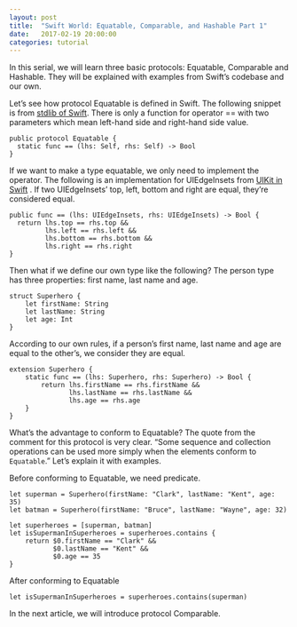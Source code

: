 ```yaml
---
layout: post
title:  "Swift World: Equatable, Comparable, and Hashable Part 1"
date:   2017-02-19 20:00:00
categories: tutorial
---
```


In this serial, we will learn three basic protocols: Equatable, Comparable and Hashable. They will be explained with examples from Swift’s codebase and our own.

Let’s see how protocol Equatable is defined in Swift. The following snippet is from [stdlib  of Swift](https://github.com/apple/swift/blob/master/stdlib/public/core/Equatable.swift). There is only a function for operator == with two parameters which mean left-hand side and right-hand side value.

```
public protocol Equatable {
  static func == (lhs: Self, rhs: Self) -> Bool
}
```

If we want to make a type equatable, we only need to implement the operator. The following is an implementation for UIEdgeInsets from [UIKit in Swift](https://github.com/apple/swift/blob/master/stdlib/public/SDK/UIKit/UIKit.swift) .  If two UIEdgeInsets’ top, left, bottom and right are equal, they’re considered equal.

```
public func == (lhs: UIEdgeInsets, rhs: UIEdgeInsets) -> Bool {
  return lhs.top == rhs.top &&
         lhs.left == rhs.left &&
         lhs.bottom == rhs.bottom &&
         lhs.right == rhs.right
}
```

Then what if we define our own type like the following? The person type has  three properties: first name, last name and age.

```
struct Superhero {
    let firstName: String
    let lastName: String
    let age: Int
}
```

According to our own rules, if a person’s first name, last name and age are equal to the other’s, we consider they are equal.

```
extension Superhero {
    static func == (lhs: Superhero, rhs: Superhero) -> Bool {
        return lhs.firstName == rhs.firstName &&
               lhs.lastName == rhs.lastName &&
               lhs.age == rhs.age
    }
}
```

What’s the advantage to conform to Equatable?  The quote from the comment for this protocol is very clear. “Some sequence and collection operations can be used more simply when the elements conform to `Equatable`.” Let’s explain it with examples.

Before conforming to Equatable,  we need predicate.

```
let superman = Superhero(firstName: "Clark", lastName: "Kent", age: 35)
let batman = Superhero(firstName: "Bruce", lastName: "Wayne", age: 32)

let superheroes = [superman, batman]
let isSupermanInSuperheroes = superheroes.contains {
    return $0.firstName == "Clark" &&
           $0.lastName == "Kent" &&
           $0.age == 35
}
```

After conforming to Equatable

```
let isSupermanInSuperheroes = superheroes.contains(superman)
```

In the next article, we will introduce protocol Comparable.
